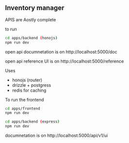 ## Inventory manager
APIS are Aostly complete 

to run 

```sh
cd apps/backend (honojs)
npm run dev
```
open api documnetation is on 
http://localhost:5000/doc

open api reference UI is on
http://localhost:5000/reference

Uses
- honojs (router)
- drizzle + postgress
- redis for caching




To run the frontend
```sh
cd apps/frontend
npm run dev
```
```sh
cd apps/backend (express)
npm run dev
```
documnetation is on 
http://localhost:5000/api/v1/ui

